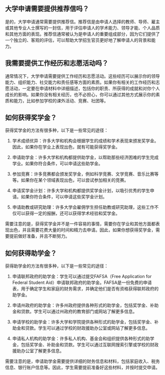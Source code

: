 ## 大学申请需要提供推荐信吗？
是的，大学申请通常需要提供推荐信。推荐信是由申请人选择的教师、导师、雇主或其他专业人士撰写的一封信，用于评估申请人的学术能力、领导才能、个人品质和其他方面的表现。推荐信通常被认为是申请人的重要组成部分，因为它们提供了一个独立的、客观的评估，可以帮助大学招生官员更好地了解申请人的背景和能力。
## 我需要提供工作经历和志愿活动吗？
通常情况下，大学申请需要提供工作经历和志愿活动。这些经历可以展示你的领导能力、组织能力、社交能力和责任感等方面的素质。如果你有相关的工作经历和志愿活动，一定要在申请材料中详细描述，包括你的职责、所获得的成就和对你个人成长的影响。如果你没有相关经历，也不必担心，你可以通过其他方式展示你的素质和能力，比如参加学校的课外活动、竞赛、社团等。
## 如何获得奖学金？
获得奖学金的方法有很多种，以下是一些常见的途径：

1. 学术成绩优异：许多大学和机构会根据学生的成绩和学术表现来颁发奖学金。因此，如果你在学业上表现出色，就有可能获得奖学金。

2. 申请助学金：许多大学和机构都提供助学金，以帮助那些经济困难的学生完成学业。如果你符合条件，可以申请这些助学金。

3. 参加竞赛：许多竞赛都会颁发奖学金，例如科学竞赛、文学竞赛、音乐比赛等等。如果你在某个领域表现出色，可以尝试参加相关的竞赛。

4. 申请奖学金计划：许多大学和机构都提供奖学金计划，以吸引优秀的学生申请。如果你符合条件，可以申请这些奖学金计划。

5. 申请助教或研究助理：许多大学会雇佣学生担任助教或研究助理，这些工作不仅可以获得一定的报酬，还可以获得学术经验和奖学金。

需要注意的是，获得奖学金并不是一件容易的事情，需要你在学业和其他方面都表现出色，并且需要花费大量的时间和精力去申请。因此，如果你想获得奖学金，需要提前做好准备，并且不断努力。
## 如何获得助学金？
获得助学金的方法有很多种，以下是一些常见的途径：

1. 申请联邦政府的助学金：学生可以通过提交FAFSA（Free Application for Federal Student Aid）申请联邦政府的助学金。FAFSA是一份免费的申请表，用于确定学生和家庭的财务需求，并确定他们是否有资格获得联邦政府的助学金。

2. 申请州政府的助学金：许多州政府提供各种形式的助学金，包括奖学金、补助金和贷款。学生可以通过州政府的教育部门或网站了解更多信息。

3. 申请学校的助学金：许多大学和学院提供各种形式的助学金，包括奖学金、补助金和贷款。学生可以通过学校的财政援助办公室或网站了解更多信息。

4. 申请私人机构的助学金：许多私人机构、基金会和组织提供各种形式的助学金，包括奖学金、补助金和贷款。学生可以通过互联网搜索引擎或学校的财政援助办公室了解更多信息。

需要注意的是，申请助学金需要提供详细的财务信息和材料，包括家庭收入、税务信息、银行账户信息等。因此，学生需要提前准备好这些材料，并按时提交申请。
